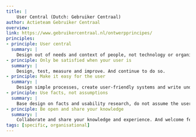 ```yaml
---
title: |
    User Central (Dutch: Gebruiker Centraal)
author: Actieteam Gebruiker Centraal
overview:
link: https://www.gebruikercentraal.nl/ontwerpprincipes/
principles:
- principle: User central
  summary: |
    Design out of needs and context of people, not technology or organization
- principle: Only be satisfied when your user is
  summary: |
    Design, test, measure and improve. And continue to do so.
- principle: Make it easy for the user
  summary: |
    Design simple processes, create user-friendly systems and write understandable
- principle: Use facts, not assumptions
  summary: |
    Base design on facts and usability research, do not assume the user is like you
- principle: Be open and share your knowledge
  summary: |
    Collaborate and share your knowledge and experience. And welcome feedback.
tags: [specific, organisational]
---
```

